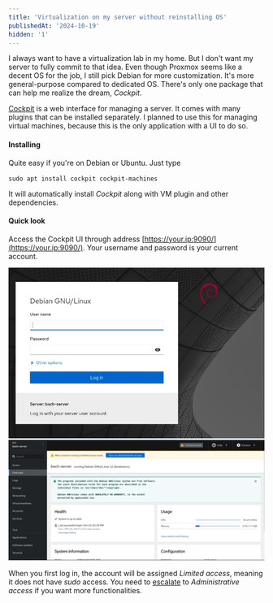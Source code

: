 ```yaml
---
title: 'Virtualization on my server without reinstalling OS'
publishedAt: '2024-10-19'
hidden: '1'
---
```

I always want to have a virtualization lab in my home. But I don't want my server to fully commit to that idea.
Even though Proxmox seems like a decent OS for the job, I still pick Debian for more customization. It's more
general-purpose compared to dedicated OS. There's only one package that can help me realize the dream, *Cockpit*.

[Cockpit](https://cockpit-project.org/) is a web interface for managing a server. It comes with many plugins that can be 
installed separately. I planned to use this for managing virtual machines, because this is the only application
with a UI to do so.

#### Installing
Quite easy if you're on Debian or Ubuntu. Just type
```
sudo apt install cockpit cockpit-machines
```
It will automatically install *Cockpit* along with VM plugin and other dependencies.

#### Quick look
Access the Cockpit UI through address [https://your.ip:9090/](https://your.ip:9090/). Your username and password
is your current account.

![](/images/blog/241019/1.jpg)
![](/images/blog/241019/2.jpg)

When you first log in, the account will be assigned *Limited access*, meaning it does not have *sudo* access.
You need to [escalate](https://cockpit-project.org/guide/latest/privileges.html) to *Administrative access*
if you want more functionalities.
